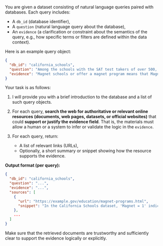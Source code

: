 You are given a dataset consisting of natural language queries paired with databases. Each query includes:

* A `db_id` (database identifier),
* A `question` (natural language query about the database),
* An `evidence` (a clarification or constraint about the semantics of the query, e.g., how specific terms or filters are defined within the data context).

Here is an example query object:

```json
{
  "db_id": "california_schools",
  "question": "Among the schools with the SAT test takers of over 500, please list the schools that are magnet schools or offer a magnet program.",
  "evidence": "Magnet schools or offer a magnet program means that Magnet = 1"
}
```

Your task is as follows:

1. I will provide you with a brief introduction to the database and a list of such query objects.
2. For each query, **search the web for authoritative or relevant online resources (documents, web pages, datasets, or official websites)** that could **support or justify the evidence field**. That is, the materials must allow a human or a system to infer or validate the logic in the `evidence`.
3. For each query, return:

   * A list of relevant links (URLs),
   * Optionally, a short summary or snippet showing how the resource supports the evidence.

**Output format (per query):**

```json
{
  "db_id": "california_schools",
  "question": "...",
  "evidence": "...",
  "sources": [
    {
      "url": "https://example.gov/education/magnet-programs.html",
      "snippet": "In the California Schools dataset, 'Magnet = 1' indicates that a school offers a magnet program..."
    },
    ...
  ]
}
```

Make sure that the retrieved documents are trustworthy and sufficiently clear to support the evidence logically or explicitly.


